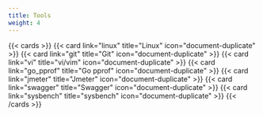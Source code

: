 ```yaml
---
title: Tools
weight: 4
---
```


{{< cards >}}
{{< card link="linux" title="Linux" icon="document-duplicate" >}}
{{< card link="git" title="Git" icon="document-duplicate" >}}
{{< card link="vi" title="vi/vim" icon="document-duplicate" >}}
{{< card link="go_pprof" title="Go pprof" icon="document-duplicate" >}}
{{< card link="jmeter" title="Jmeter" icon="document-duplicate" >}}
{{< card link="swagger" title="Swagger" icon="document-duplicate" >}}
{{< card link="sysbench" title="sysbench" icon="document-duplicate" >}}
{{< /cards >}}

